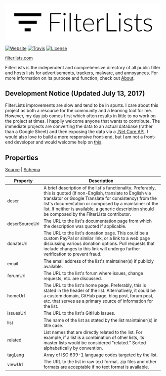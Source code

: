 ![FilterLists](https://github.com/collinbarrett/FilterLists/blob/master/imgs/logo_filterlists.png)

[![Website](https://img.shields.io/website-up-down-green-red/http/shields.io.svg)](https://filterlists.com/)
[![Travis](https://img.shields.io/travis/collinbarrett/FilterLists.svg?label=travis)](https://travis-ci.org/collinbarrett/FilterLists)
[![License](https://img.shields.io/badge/License-GPLv3-blue.svg)](https://github.com/collinbarrett/FilterLists/blob/master/LICENSE)

[filterlists.com](https://filterlists.com)

FilterLists is the independent and comprehensive directory of all public filter and hosts lists for advertisements, trackers, malware, and annoyances. For more information on its purpose and function, check out [About](https://filterlists.com/about/).

## Development Notice (Updated July 13, 2017)
FilterLists improvements are slow and tend to be in spurts. I care about this project as both a resource for the community and a learning tool for me. However, my day job comes first which often results in little to no work on the project at times. I happily welcome anyone that wants to contribute. The immediate projects are converting the data to an actual database (rather than a Google Sheet) and then exposing the data via a [.Net Core API](https://github.com/collinbarrett/FilterLists/projects/3). I would also love to build a more responsive front-end, but I am not a front-end developer and would welcome help on [this](https://github.com/collinbarrett/FilterLists/projects/4).

## Properties
[Source](https://github.com/collinbarrett/FilterLists/blob/master/data/ListSample.json) | [Schema](https://github.com/collinbarrett/FilterLists/blob/master/data/ListSchema.json)

| Property       | Description                              |
| -------------- | ---------------------------------------- |
| descr          | A brief description of the list's functionality. Preferably, this is quoted (if non-English, translate to English via translator or Google Translate for consistency) from the list's documentation or composed by a maintainer of the list. If neither is available, a generic description should be composed by the FilterLists contributor. |
| descrSourceUrl | The URL to the list's documentation page from which the description was quoted if applicable. |
| donateUrl      | The URL to the list's donation page. This could be a custom PayPal or similar link, or a link to a web page discussing various donation options. Pull requests that include changes to this link will undergo further verification to prevent fraud. |
| email          | The email address of the list's maintainer(s) if publicly available. |
| forumUrl       | The URL to the list's forum where issues, change requests, etc. are discussed. |
| homeUrl        | The URL to the list's home page. Preferably, this is stated in the header of the list. Alternatively, it could be a custom domain, GitHub page, blog post, forum post, etc. that serves as a primary source of information for the list. |
| issuesUrl      | The URL to the list's GitHub Issues.     |
| list           | The name of the list as stated by the list maintainer(s) in title case. |
| related        | List names that are directly related to the list. For example, if a list is a combination of other lists, its master lists would be considered "related." Sorted alphabetically by convention. |
| tagLang        | Array of ISO 639-1 language codes targeted by the list. |
| viewUrl        | The URL to the list in raw text format. zip files and other formats are acceptable if no text format is available. |